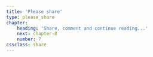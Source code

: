```yaml
---
title: 'Please share'
type: please_share
chapter:
    heading: 'Share, comment and continue reading...'
    next: chapter-8
    number: 7
cssclass: share
---
```


